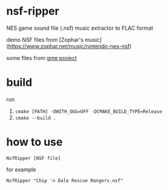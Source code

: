 nsf-ripper
==========

NES game sound file (.nsf) music extractor to FLAC format

demo NSF files from [Zophar's music] (https://www.zophar.net/music/nintendo-nes-nsf)

some files from [gme project](https://github.com/mcfiredrill/libgme)

build
=====

run
1. `cmake [PATH] -DWITH_OGG=OFF -DCMAKE_BUILD_TYPE=Release`
2. `cmake --build .`

how to use
==========

```
NsfRipper [NSF file]
```

for example

```
NsfRipper "Chip 'n Dale Rescue Rangers.nsf"
```
